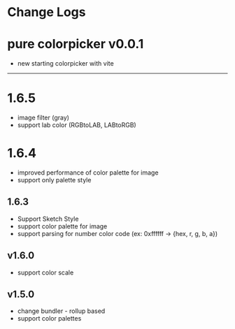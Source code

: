 
# Change Logs 

# pure colorpicker v0.0.1

* new starting colorpicker with vite

-----

# 1.6.5 
* image filter  (gray)
* support lab color (RGBtoLAB, LABtoRGB)

# 1.6.4
* improved performance of color palette for image
* support only palette style 

## 1.6.3 
* Support Sketch Style 
* support color palette for image 
* support parsing for number color code (ex: 0xffffff ->  {hex, r, g, b, a})

## v1.6.0 
* support color scale 

## v1.5.0 
* change bundler - rollup based   
* support color palettes 

